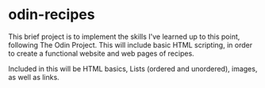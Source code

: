 # odin-recipes

This brief project is to implement the skills I've learned up to this point, following The Odin Project. This will include basic HTML scripting, in order to create a functional website and web pages of recipes.

Included in this will be HTML basics, Lists (ordered and unordered), images, as well as links. 